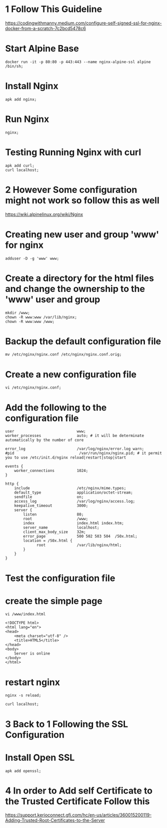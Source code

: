 # 1 Follow This Guideline
https://codingwithmanny.medium.com/configure-self-signed-ssl-for-nginx-docker-from-a-scratch-7c2bcd5478c6

# Start Alpine Base
```
docker run -it -p 80:80 -p 443:443 --name nginx-alpine-ssl alpine /bin/sh;
```

# Install Nginx
```
apk add nginx;
```

# Run Nginx
```
nginx;
```

# Testing Running Nginx with curl
```
apk add curl;
curl localhost;
```

# 2 However Some configuration might not work so follow this as well
https://wiki.alpinelinux.org/wiki/Nginx

# Creating new user and group 'www' for nginx
```
adduser -D -g 'www' www;
```

# Create a directory for the html files and change the ownership to the 'www' user and group
```
mkdir /www;
chown -R www:www /var/lib/nginx;
chown -R www:www /www;
```

# Backup the default configuration file
```
mv /etc/nginx/nginx.conf /etc/nginx/nginx.conf.orig;
```

# Create a new configuration file
```
vi /etc/nginx/nginx.conf;
```

# Add the following to the configuration file
```
user                            www;
worker_processes                auto; # it will be determinate automatically by the number of core

error_log                       /var/log/nginx/error.log warn;
#pid                             /var/run/nginx/nginx.pid; # it permit you to use /etc/init.d/nginx reload|restart|stop|start

events {
    worker_connections          1024;
}

http {
    include                     /etc/nginx/mime.types;
    default_type                application/octet-stream;
    sendfile                    on;
    access_log                  /var/log/nginx/access.log;
    keepalive_timeout           3000;
    server {
        listen                  80;
        root                    /www;
        index                   index.html index.htm;
        server_name             localhost;
        client_max_body_size    32m;
        error_page              500 502 503 504  /50x.html;
        location = /50x.html {
              root              /var/lib/nginx/html;
        }
    }
}

```

# Test the configuration file
# create the simple page
```
vi /www/index.html
```

```
<!DOCTYPE html>
<html lang="en">
<head>
    <meta charset="utf-8" />
    <title>HTML5</title>
</head>
<body>
    Server is online
</body>
</html>
```

# restart nginx
```
nginx -s reload;
```

```
curl localhost;
```


# 3 Back to 1 Following the SSL Configuration

# Install Open SSL
```
apk add openssl;
```

# 4 In order to Add self Certificate to the Trusted Certificate Follow this
https://support.kerioconnect.gfi.com/hc/en-us/articles/360015200119-Adding-Trusted-Root-Certificates-to-the-Server

